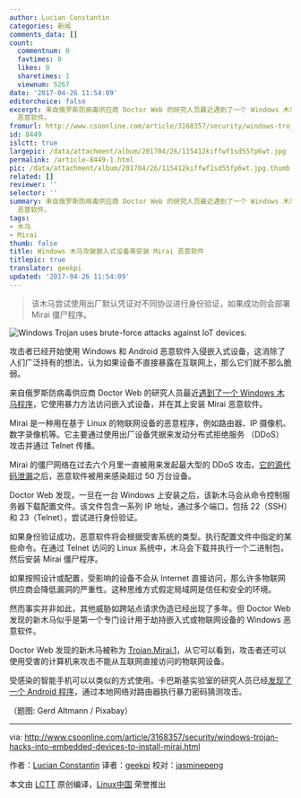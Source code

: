 ```yaml
---
author: Lucian Constantin
categories: 新闻
comments_data: []
count:
  commentnum: 0
  favtimes: 0
  likes: 0
  sharetimes: 1
  viewnum: 5267
date: '2017-04-26 11:54:09'
editorchoice: false
excerpt: 来自俄罗斯防病毒供应商 Doctor Web 的研究人员最近遇到了一个 Windows 木马程序，它使用暴力方法访问嵌入式设备，并在其上安装 Mirai
  恶意软件。
fromurl: http://www.csoonline.com/article/3168357/security/windows-trojan-hacks-into-embedded-devices-to-install-mirai.html
id: 8449
islctt: true
largepic: /data/attachment/album/201704/26/115412kiffwf1sd55fp6wt.jpg
permalink: /article-8449-1.html
pic: /data/attachment/album/201704/26/115412kiffwf1sd55fp6wt.jpg.thumb.jpg
related: []
reviewer: ''
selector: ''
summary: 来自俄罗斯防病毒供应商 Doctor Web 的研究人员最近遇到了一个 Windows 木马程序，它使用暴力方法访问嵌入式设备，并在其上安装 Mirai
  恶意软件。
tags:
- 木马
- Mirai
thumb: false
title: Windows 木马攻破嵌入式设备来安装 Mirai 恶意软件
titlepic: true
translator: geekpi
updated: '2017-04-26 11:54:09'
---
```



> 
> 该木马尝试使用出厂默认凭证对不同协议进行身份验证，如果成功则会部署 Mirai 僵尸程序。
> 
> 
> 


![Windows Trojan uses brute-force attacks against IoT devices.](/data/attachment/album/201704/26/115412kiffwf1sd55fp6wt.jpg)


攻击者已经开始使用 Windows 和 Android 恶意软件入侵嵌入式设备，这消除了人们广泛持有的想法，认为如果设备不直接暴露在互联网上，那么它们就不那么脆弱。


来自俄罗斯防病毒供应商 Doctor Web 的研究人员最近[遇到了一个 Windows 木马程序](https://news.drweb.com/news/?i=11140&lng=en)，它使用暴力方法访问嵌入式设备，并在其上安装 Mirai 恶意软件。


Mirai 是一种用在基于 Linux 的物联网设备的恶意程序，例如路由器、IP 摄像机、数字录像机等。它主要通过使用出厂设备凭据来发动分布式拒绝服务 （DDoS） 攻击并通过 Telnet 传播。


Mirai 的僵尸网络在过去六个月里一直被用来发起最大型的 DDoS 攻击。[它的源代码泄漏](http://www.computerworld.com/article/3132359/security/hackers-create-more-iot-botnets-with-mirai-source-code.html)之后，恶意软件被用来感染超过 50 万台设备。


Doctor Web 发现，一旦在一台 Windows 上安装之后，该新木马会从命令控制服务器下载配置文件。该文件包含一系列 IP 地址，通过多个端口，包括 22（SSH）和 23（Telnet），尝试进行身份验证。


如果身份验证成功，恶意软件将会根据受害系统的类型。执行配置文件中指定的某些命令。在通过 Telnet 访问的 Linux 系统中，木马会下载并执行一个二进制包，然后安装 Mirai 僵尸程序。


如果按照设计或配置，受影响的设备不会从 Internet 直接访问，那么许多物联网供应商会降低漏洞的严重性。这种思维方式假定局域网是信任和安全的环境。


然而事实并非如此，其他威胁如跨站点请求伪造已经出现了多年。但 Doctor Web 发现的新木马似乎是第一个专门设计用于劫持嵌入式或物联网设备的 Windows 恶意软件。


Doctor Web 发现的新木马被称为 [Trojan.Mirai.1](https://vms.drweb.com/virus/?_is=1&i=14934685)，从它可以看到，攻击者还可以使用受害的计算机来攻击不能从互联网直接访问的物联网设备。


受感染的智能手机可以以类似的方式使用。卡巴斯基实验室的研究人员已经[发现了一个 Android 程序](https://securelist.com/blog/mobile/76969/switcher-android-joins-the-attack-the-router-club/)，通过本地网络对路由器执行暴力密码猜测攻击。


（题图: Gerd Altmann / Pixabay）




---


via: <http://www.csoonline.com/article/3168357/security/windows-trojan-hacks-into-embedded-devices-to-install-mirai.html>


作者：[Lucian Constantin](http://www.csoonline.com/author/Lucian-Constantin/) 译者：[geekpi](https://github.com/geekpi) 校对：[jasminepeng](https://github.com/jasminepeng)


本文由 [LCTT](https://github.com/LCTT/TranslateProject) 原创编译，[Linux中国](https://linux.cn/) 荣誉推出